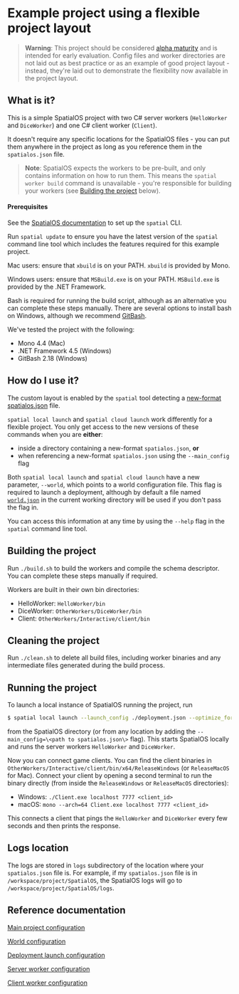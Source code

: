 
# Example project using a flexible project layout

> **Warning**: This project should be considered [alpha maturity](https://docs.improbable.io/reference/latest/shared/release-policy#maturity-stages) and is intended for early evaluation. Config files and worker directories are not laid out as best practice or as an example of good project layout - instead, they're laid out to demonstrate the flexibility now available in the project layout.

## What is it?
This is a simple SpatialOS project with two C# server workers (`HelloWorker` and `DiceWorker`) and one C# client worker (`Client`).

It doesn't require any specific locations for the SpatialOS files - you can put them anywhere in the project as long as you reference them in the `spatialos.json` file.

> **Note**: SpatialOS expects the workers to be pre-built, and only contains information on how to run them. This means the `spatial worker build` command is unavailable - you're responsible for building your workers (see [Building the project](#building-the-project) below).

#### Prerequisites

See the [SpatialOS documentation](https://docs.improbable.io/reference/latest) to set up the `spatial` CLI.

Run `spatial update` to ensure you have the latest version of the `spatial` command line tool which includes the features required for this example project.

Mac users: ensure that `xbuild` is on your PATH. `xbuild` is provided by Mono.

Windows users: ensure that `MSBuild.exe` is on your PATH. `MSBuild.exe` is provided by the .NET Framework.

Bash is required for running the build script, although as an alternative you can complete these steps manually. There are several options to install bash on Windows, although we recommend [GitBash](https://gitforwindows.org/).

We've tested the project with the following:
* Mono 4.4 (Mac)
* .NET Framework 4.5 (Windows)
* GitBash 2.18 (Windows)

## How do I use it?
The custom layout is enabled by the `spatial` tool detecting a [new-format spatialos.json](docs/reference/project-configuration.md) file. 

`spatial local launch` and `spatial cloud launch` work differently for a flexible project. You only get access to the new versions of these commands when you are **either**:
* inside a directory containing a new-format `spatialos.json`, **or** 
* when referencing a new-format `spatialos.json` using the `--main_config` flag

Both `spatial local launch` and `spatial cloud launch` have a new parameter, `--world`, which points to a world configuration file. This flag is required to launch a deployment, although by default a file named [`world.json`](docs/reference/world-configuration.md) in the current working directory will be used if you don't pass the flag in.

You can access this information at any time by using the `--help` flag in the `spatial` command line tool.

## Building the project
Run `./build.sh` to build the workers and compile the schema descriptor. You can complete these steps manually if required.

Workers are built in their own bin directories:
* HelloWorker: `HelloWorker/bin`
* DiceWorker: `OtherWorkers/DiceWorker/bin`
* Client: `OtherWorkers/Interactive/client/bin`

## Cleaning the project
Run `./clean.sh` to delete all build files, including worker binaries and any intermediate files generated during the build process.

## Running the project

To launch a local instance of SpatialOS running the project,  run 
```bash
$ spatial local launch --launch_config ./deployment.json --optimize_for_runtime_v2
``` 
from the SpatialOS directory (or from any location by adding the `--main_config=\<path to spatialos.json\>` flag). This starts SpatialOS locally and runs the server workers `HelloWorker` and `DiceWorker`.

Now you can connect game clients. You can find the client binaries in `OtherWorkers/Interactive/client/bin/x64/ReleaseWindows` (or `ReleaseMacOS` for Mac).
Connect your client by opening a second terminal to run the binary directly (from inside the `ReleaseWindows` or `ReleaseMacOS` directories):
* Windows: `./Client.exe localhost 7777 <client_id>`
* macOS: `mono --arch=64 Client.exe localhost 7777 <client_id>`

This connects a client that pings the `HelloWorker` and `DiceWorker` every few seconds and then prints the response.

## Logs location
The logs are stored in `logs` subdirectory of the location where your `spatialos.json` file is. For example, if my `spatialos.json` file is in `/workspace/project/SpatialOS`, the SpatialOS logs will go to `/workspace/project/SpatialOS/logs`.

## Reference documentation

[Main project configuration](docs/reference/project-configuration.md)

[World configuration](docs/reference/world-configuration.md)

[Deployment launch configuration](docs/reference/deployment-launch-configuration.md)

[Server worker configuration](docs/reference/server-worker-configuration.md)

[Client worker configuration](docs/reference/client-worker-configuration.md)
